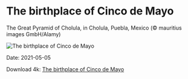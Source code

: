# The birthplace of Cinco de Mayo

The Great Pyramid of Cholula, in Cholula, Puebla, Mexico (© mauritius images GmbH/Alamy)

![The birthplace of Cinco de Mayo](https://bing.com/th?id=OHR.Cholula_EN-US2015612893_UHD.jpg&rf=LaDigue_UHD.jpg&pid=hp&w=1024&h=576)

Date: 2021-05-05

Download 4k: [The birthplace of Cinco de Mayo](https://bing.com/th?id=OHR.Cholula_EN-US2015612893_UHD.jpg&rf=LaDigue_UHD.jpg&pid=hp&w=3840&h=2160)

